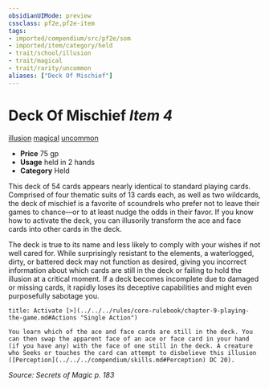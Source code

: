 ```yaml
---
obsidianUIMode: preview
cssclass: pf2e,pf2e-item
tags:
- imported/compendium/src/pf2e/som
- imported/item/category/held
- trait/school/illusion
- trait/magical
- trait/rarity/uncommon
aliases: ["Deck Of Mischief"]
---
```

# Deck Of Mischief *Item 4*  
[illusion](illusion.md)  [magical](magical.md)  [uncommon](uncommon.md)  

- **Price** 75 gp
- **Usage** held in 2 hands
- **Category** Held

This deck of 54 cards appears nearly identical to standard playing cards. Comprised of four thematic suits of 13 cards each, as well as two wildcards, the deck of mischief is a favorite of scoundrels who prefer not to leave their games to chance—or to at least nudge the odds in their favor. If you know how to activate the deck, you can illusorily transform the ace and face cards into other cards in the deck.

The deck is true to its name and less likely to comply with your wishes if not well cared for. While surprisingly resistant to the elements, a waterlogged, dirty, or battered deck may not function as desired, giving you incorrect information about which cards are still in the deck or failing to hold the illusion at a critical moment. If a deck becomes incomplete due to damaged or missing cards, it rapidly loses its deceptive capabilities and might even purposefully sabotage you.

```ad-embed-ability
title: Activate [>](../../../rules/core-rulebook/chapter-9-playing-the-game.md#Actions "Single Action")

You learn which of the ace and face cards are still in the deck. You can then swap the apparent face of an ace or face card in your hand (if you have any) with the face of one still in the deck. A creature who Seeks or touches the card can attempt to disbelieve this illusion ([Perception](../../../compendium/skills.md#Perception) DC 20).
```

*Source: Secrets of Magic p. 183*
